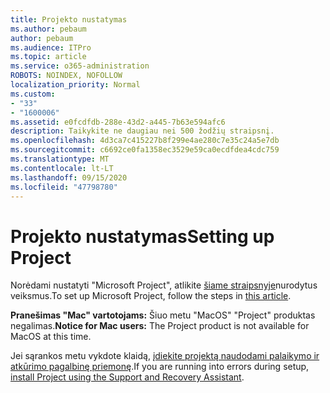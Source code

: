 ```yaml
---
title: Projekto nustatymas
ms.author: pebaum
author: pebaum
ms.audience: ITPro
ms.topic: article
ms.service: o365-administration
ROBOTS: NOINDEX, NOFOLLOW
localization_priority: Normal
ms.custom:
- "33"
- "1600006"
ms.assetid: e0fcdfdb-288e-43d2-a445-7b63e594afc6
description: Taikykite ne daugiau nei 500 žodžių straipsnį.
ms.openlocfilehash: 4d3ca7c415227b8f299e4ae280c7e35c24a5e7db
ms.sourcegitcommit: c6692ce0fa1358ec3529e59ca0ecdfdea4cdc759
ms.translationtype: MT
ms.contentlocale: lt-LT
ms.lasthandoff: 09/15/2020
ms.locfileid: "47798780"
---
```

# <a name="setting-up-project"></a><span data-ttu-id="8ff74-103">Projekto nustatymas</span><span class="sxs-lookup"><span data-stu-id="8ff74-103">Setting up Project</span></span>

 <span data-ttu-id="8ff74-104">Norėdami nustatyti "Microsoft Project", atlikite [šiame straipsnyje](https://support.office.com/article/7059249b-d9fe-4d61-ab96-5c5bf435f281.aspx)nurodytus veiksmus.</span><span class="sxs-lookup"><span data-stu-id="8ff74-104">To set up Microsoft Project, follow the steps in [this article](https://support.office.com/article/7059249b-d9fe-4d61-ab96-5c5bf435f281.aspx).</span></span>

<span data-ttu-id="8ff74-105">**Pranešimas "Mac" vartotojams:** Šiuo metu "MacOS" "Project" produktas negalimas.</span><span class="sxs-lookup"><span data-stu-id="8ff74-105">**Notice for Mac users:** The Project product is not available for MacOS at this time.</span></span> 
  
<span data-ttu-id="8ff74-106">Jei sąrankos metu vykdote klaidą, [įdiekite projektą naudodami palaikymo ir atkūrimo pagalbinę priemonę](https://aka.ms/SaRA-ProjectSetupScenario).</span><span class="sxs-lookup"><span data-stu-id="8ff74-106">If you are running into errors during setup, [install Project using the Support and Recovery Assistant](https://aka.ms/SaRA-ProjectSetupScenario).</span></span>
